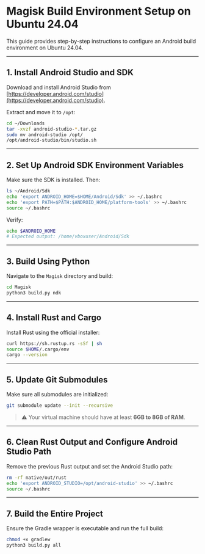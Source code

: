 # Magisk Build Environment Setup on Ubuntu 24.04

This guide provides step-by-step instructions to configure an Android build environment on Ubuntu 24.04.

---

## 1. Install Android Studio and SDK

Download and install Android Studio from [https://developer.android.com/studio](https://developer.android.com/studio).

Extract and move it to `/opt`:

```bash
cd ~/Downloads
tar -xvzf android-studio-*.tar.gz
sudo mv android-studio /opt/
/opt/android-studio/bin/studio.sh
```

---

## 2. Set Up Android SDK Environment Variables

Make sure the SDK is installed. Then:

```bash
ls ~/Android/Sdk
echo 'export ANDROID_HOME=$HOME/Android/Sdk' >> ~/.bashrc
echo 'export PATH=$PATH:$ANDROID_HOME/platform-tools' >> ~/.bashrc
source ~/.bashrc
```

Verify:

```bash
echo $ANDROID_HOME
# Expected output: /home/vboxuser/Android/Sdk
```

---

## 3. Build Using Python

Navigate to the `Magisk` directory and build:

```bash
cd Magisk
python3 build.py ndk
```

---

## 4. Install Rust and Cargo

Install Rust using the official installer:

```bash
curl https://sh.rustup.rs -sSf | sh
source $HOME/.cargo/env
cargo --version
```

---

## 5. Update Git Submodules

Make sure all submodules are initialized:

```bash
git submodule update --init --recursive
```

> ⚠️ Your virtual machine should have at least **6GB to 8GB of RAM**.

---

## 6. Clean Rust Output and Configure Android Studio Path

Remove the previous Rust output and set the Android Studio path:

```bash
rm -rf native/out/rust
echo 'export ANDROID_STUDIO=/opt/android-studio' >> ~/.bashrc
source ~/.bashrc
```

---

## 7. Build the Entire Project

Ensure the Gradle wrapper is executable and run the full build:

```bash
chmod +x gradlew
python3 build.py all
```
